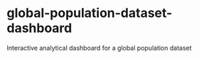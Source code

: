 # global-population-dataset-dashboard
Interactive analytical dashboard for a global population dataset
